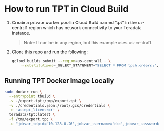 # How to run TPT in Cloud Build

1. Create a private worker pool in Cloud Build named "tpt" in the us-central1 region which has network connectivity to your Teradata instance.

    > Note: It can be in any region, but this example uses us-central1.

1. Clone this repo and run the following:
    ```bash
    gcloud builds submit --region=us-central1 . \
        --substitutions=_SELECT_STATEMENT="SELECT * FROM tpch.orders;",_GCS_BUCKET="YOUR_BUCKET",_GCS_PREFIX="orders/"
    ```

## Running TPT Docker Image Locally

```bash
sudo docker run \
  --entrypoint tbuild \
  -v ./export.tpt:/tmp/export.tpt \
  -v ./credentials.json:/root/.gcs/credentials \
  -e "accept_license=Y" \
  teradata/tpt:latest \
  -f /tmp/export.tpt \
  -u "jobvar_tdpid='10.128.0.26',jobvar_username='dbc',jobvar_password='pass'"
```